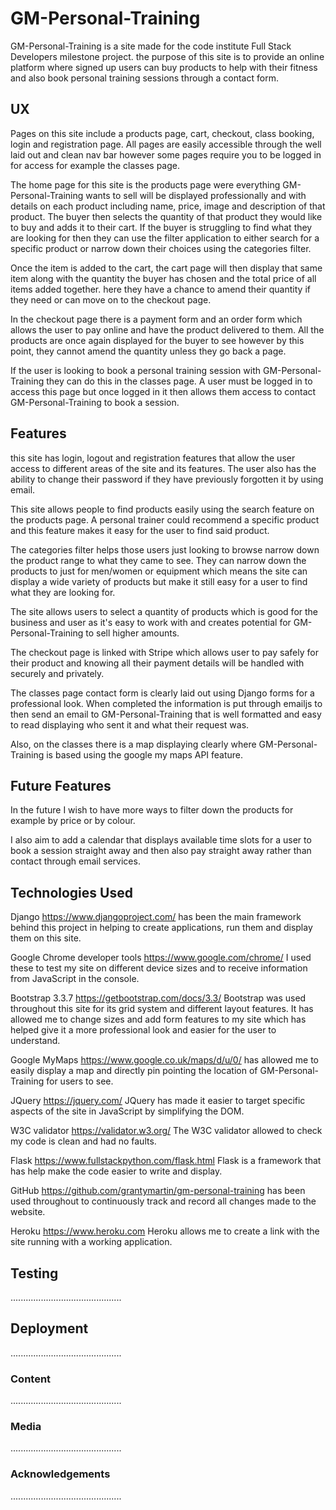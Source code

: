 # GM-Personal-Training

GM-Personal-Training is a site made for the code institute Full Stack Developers milestone project. the purpose of this site is to provide an online platform where signed up users can buy products to help with their fitness and also book personal training sessions through a contact form. 

## UX

Pages on this site include a products page, cart, checkout, class booking, login and registration page. All pages are easily accessible through the well laid out and clean nav bar however some pages require you to be logged in for access for example the classes page.

The home page for this site is the products page were everything GM-Personal-Training wants to sell will be displayed professionally and with details on each product including name, price, image and description of that product. The buyer then selects the quantity of that product they would like to buy and adds it to their cart. If the buyer is struggling to find what they are looking for then they can use the filter application to either search for a specific product or narrow down their choices using the categories filter.

Once the item is added to the cart, the cart page will then display that same item along with the quantity the buyer has chosen and the total price of all items added together. here they have a chance to amend their quantity if they need or can move on to the checkout page.

In the checkout page there is a payment form and an order form which allows the user to pay online and have the product delivered to them. All the products are once again displayed for the buyer to see however by this point, they cannot amend the quantity unless they go back a page.

If the user is looking to book a personal training session with GM-Personal-Training they can do this in the classes page. A user must be logged in to access this page but once logged in it then allows them access to contact GM-Personal-Training to book a session.

## Features 

this site has login, logout and registration features that allow the user access to different areas of the site and its features. The user also has the ability to change their password if they have previously forgotten it by using email.

This site allows people to find products easily using the search feature on the products page. A personal trainer could recommend a specific product and this feature makes it easy for the user to find said product.

The categories filter helps those users just looking to browse narrow down the product range to what they came to see. They can narrow down the products to just for men/women or equipment which means the site can display a wide variety of products but make it still easy for a user to find what they are looking for.

The site allows users to select a quantity of products which is good for the business and user as it's easy to work with and creates potential for GM-Personal-Training to sell higher amounts.

The checkout page is linked with Stripe which allows user to pay safely for their product and knowing all their payment details will be handled with securely and privately.

The classes page contact form is clearly laid out using Django forms for a professional look. When completed the information is put through emailjs to then send an email to GM-Personal-Training that is well formatted and easy to read displaying who sent it and what their request was.

Also, on the classes there is a map displaying clearly where GM-Personal-Training is based using the google my maps API feature.

## Future Features

In the future I wish to have more ways to filter down the products for example by price or by colour. 

I also aim to add a calendar that displays available time slots for a user to book a session straight away and then also pay straight away rather than contact through email services.

## Technologies Used

Django https://www.djangoproject.com/ has been the main framework behind this project in helping to create applications, run them and display them on this site.

Google Chrome developer tools https://www.google.com/chrome/ I used these to test my site on different device sizes and to receive information from JavaScript in the console.

Bootstrap 3.3.7 https://getbootstrap.com/docs/3.3/ Bootstrap was used throughout this site for its grid system and different layout features. It has allowed me to change sizes and add form features to my site which has helped give it a more professional look and easier for the user to understand.

Google MyMaps https://www.google.co.uk/maps/d/u/0/ has allowed me to easily display a map and directly pin pointing the location of GM-Personal-Training for users to see.

JQuery https://jquery.com/ JQuery has made it easier to target specific aspects of the site in JavaScript by simplifying the DOM.

W3C validator https://validator.w3.org/ The W3C validator allowed to check my code is clean and had no faults.

Flask https://www.fullstackpython.com/flask.html Flask is a framework that has help make the code easier to write and display.

GitHub https://github.com/grantymartin/gm-personal-training has been used throughout to continuously track and record all changes made to the website. 

Heroku https://www.heroku.com Heroku allows me to create a link with the site running with a working application.

## Testing

............................................

## Deployment

............................................

### Content

............................................

### Media

............................................

### Acknowledgements

............................................
